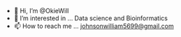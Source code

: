 - 👋 Hi, I’m @OkieWill
- 👀 I’m interested in ... Data science and Bioinformatics
- 📫 How to reach me ... johnsonwilliam5699@gmail.com

<!---
OkieWill/OkieWill is a ✨ special ✨ repository because its `README.md` (this file) appears on your GitHub profile.
You can click the Preview link to take a look at your changes.
--->
